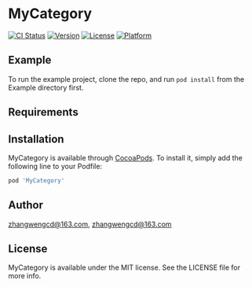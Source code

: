 # MyCategory

[![CI Status](https://img.shields.io/travis/zhangwengcd@163.com/MyCategory.svg?style=flat)](https://travis-ci.org/zhangwengcd@163.com/MyCategory)
[![Version](https://img.shields.io/cocoapods/v/MyCategory.svg?style=flat)](https://cocoapods.org/pods/MyCategory)
[![License](https://img.shields.io/cocoapods/l/MyCategory.svg?style=flat)](https://cocoapods.org/pods/MyCategory)
[![Platform](https://img.shields.io/cocoapods/p/MyCategory.svg?style=flat)](https://cocoapods.org/pods/MyCategory)

## Example

To run the example project, clone the repo, and run `pod install` from the Example directory first.

## Requirements

## Installation

MyCategory is available through [CocoaPods](https://cocoapods.org). To install
it, simply add the following line to your Podfile:

```ruby
pod 'MyCategory'
```

## Author

zhangwengcd@163.com, zhangwengcd@163.com

## License

MyCategory is available under the MIT license. See the LICENSE file for more info.
